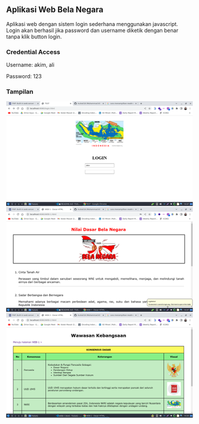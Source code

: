 ## Aplikasi Web Bela Negara

Aplikasi web dengan sistem login sederhana menggunakan javascript. Login akan berhasil jika password dan username diketik dengan benar tanpa klik button login.

### Credential Access

Username: akim, ali

Password: 123

### Tampilan

<img src="login.png">
<img src="bela-negara.png">
<img src="wawasan-kebangsaan.png">
